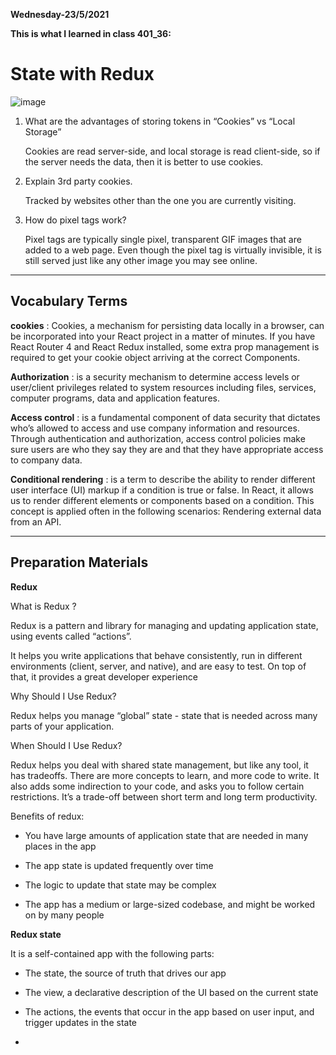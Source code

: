 **Wednesday-23/5/2021**

**This is what I learned in class 401_36:**

# State with Redux

![image](https://redux.js.org/img/redux-logo-landscape.png)


1. What are the advantages of storing tokens in “Cookies” vs “Local Storage”

    Cookies are read server-side, and local storage is read client-side, so if the server needs the data, then it is better to use cookies.
 
3. Explain 3rd party cookies.

    Tracked by websites other than the one you are currently visiting.

4. How do pixel tags work?

    Pixel tags are typically single pixel, transparent GIF images that are added to a web page. Even though the pixel tag is virtually invisible, it is still served just like any other image you may see online.

------------------------------------------------

## Vocabulary Terms

**cookies** : Cookies, a mechanism for persisting data locally in a browser, can be incorporated into your React project in a matter of minutes. If you have React Router 4 and React Redux installed, some extra prop management is required to get your cookie object arriving at the correct Components.

**Authorization** : is a security mechanism to determine access levels or user/client privileges related to system resources including files, services, computer programs, data and application features.

**Access control** : is a fundamental component of data security that dictates who’s allowed to access and use company information and resources. Through authentication and authorization, access control policies make sure users are who they say they are and that they have appropriate access to company data.

**Conditional rendering** : is a term to describe the ability to render different user interface (UI) markup if a condition is true or false. In React, it allows us to render different elements or components based on a condition. This concept is applied often in the following scenarios: Rendering external data from an API.

-----------------------------------------------

## Preparation Materials

**Redux**

What is Redux ?

Redux is a pattern and library for managing and updating application state, using events called “actions”.

It helps you write applications that behave consistently, run in different environments (client, server, and native), and are easy to test. On top of that, it provides a great developer experience

Why Should I Use Redux?

Redux helps you manage “global” state - state that is needed across many parts of your application.

When Should I Use Redux?

Redux helps you deal with shared state management, but like any tool, it has tradeoffs. There are more concepts to learn, and more code to write. It also adds some indirection to your code, and asks you to follow certain restrictions. It’s a trade-off between short term and long term productivity.

Benefits of redux:

- You have large amounts of application state that are needed in many places in the app

- The app state is updated frequently over time

- The logic to update that state may be complex

- The app has a medium or large-sized codebase, and might be worked on by many people

**Redux state**

It is a self-contained app with the following parts:

- The state, the source of truth that drives our app

- The view, a declarative description of the UI based on the current state

- The actions, the events that occur in the app based on user input, and trigger updates in the state
- 